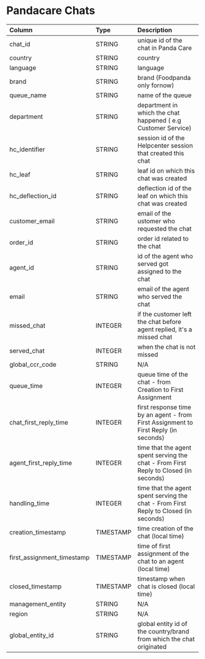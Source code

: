 # Pandacare Chats

|Column | Type | Description|
| :--- | :--- | :--- | 
|chat_id | STRING | unique id of the chat in Panda Care|
|country | STRING | country|
|language | STRING | language|
|brand | STRING | brand (Foodpanda only fornow)|
|queue_name | STRING | name of the queue|
|department | STRING | department in which the chat happened ( e.g Customer Service)|
|hc_identifier | STRING | session id of the Helpcenter session that created this chat|
|hc_leaf | STRING | leaf id on which this chat was created|
|hc_deflection_id | STRING | deflection id of the leaf on which this chat was created|
|customer_email | STRING | email of the ustomer who requested the chat|
|order_id | STRING | order id related to the chat|
|agent_id | STRING | id of the agent who served got assigned to the chat|
|email | STRING | email of the agent who served the chat|
|missed_chat | INTEGER | if the customer left the chat before agent replied, it's a missed chat|
|served_chat | INTEGER | when the chat is not missed|
|global_ccr_code | STRING | N/A|
|queue_time | INTEGER | queue time of the chat - from Creation to First Assignment|
|chat_first_reply_time | INTEGER | first response time by an agent - from First Assignment to First Reply (in seconds)|
|agent_first_reply_time | INTEGER | time that the agent spent serving the chat - From First Reply to Closed (in seconds)|
|handling_time | INTEGER | time that the agent spent serving the chat - From First Reply to Closed (in seconds)|
|creation_timestamp | TIMESTAMP | time creation of the chat (local time)|
|first_assignment_timestamp | TIMESTAMP | time of first assignment of the chat to an agent (local time)|
|closed_timestamp | TIMESTAMP | timestamp when chat is closed (local time)|
|management_entity | STRING | N/A|
|region | STRING | N/A|
|global_entity_id | STRING | global entity id of the country/brand from which the chat originated|